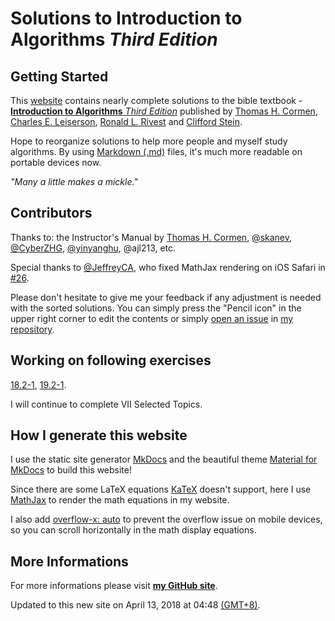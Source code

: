 # Solutions to **Introduction to Algorithms** *Third Edition*

## Getting Started

This [website](https://walkccc.github.io/CLRS/) contains nearly complete solutions to the bible textbook - [**Introduction to Algorithms** *Third Edition*](https://mitpress.mit.edu/books/introduction-algorithms-third-edition) published by [Thomas H. Cormen](https://mitpress.mit.edu/contributors/thomas-h-cormen), [Charles E. Leiserson](https://mitpress.mit.edu/contributors/charles-e-leiserson), [Ronald L. Rivest](https://mitpress.mit.edu/contributors/ronald-l-rivest) and [Clifford Stein](https://mitpress.mit.edu/contributors/clifford-stein).

Hope to reorganize solutions to help more people and myself study algorithms. By using [Markdown (.md)](https://en.wikipedia.org/wiki/Markdown) files, it's much more readable on portable devices now.

*"Many a little makes a mickle."*

## Contributors

Thanks to: the Instructor's Manual by [Thomas H. Cormen](https://mitpress.mit.edu/contributors/thomas-h-cormen), [@skanev](https://github.com/skanev), [@CyberZHG](https://github.com/CyberZHG), [@yinyanghu](https://github.com/yinyanghu), @ajl213, etc.

Special thanks to [@JeffreyCA](https://github.com/JeffreyCA), who fixed MathJax rendering on iOS Safari in [#26](https://github.com/walkccc/CLRS/pull/26).

Please don't hesitate to give me your feedback if any adjustment is needed with the sorted solutions. You can simply press the "Pencil icon" in the upper right corner to edit the contents or simply [open an issue](https://github.com/walkccc/CLRS/issues/new) in [my repository](https://github.com/walkccc/CLRS/).

## Working on following exercises

[18.2-1](https://walkccc.github.io/CLRS/Chap18/18.2/#182-1), [19.2-1](https://walkccc.github.io/CLRS/Chap19/19.2/#192-1).

I will continue to complete VII Selected Topics.

## How I generate this website

I use the static site generator [MkDocs](http://www.mkdocs.org/) and the beautiful theme [Material for MkDocs](https://squidfunk.github.io/mkdocs-material/) to build this website!

Since there are some LaTeX equations [KaTeX](https://khan.github.io/KaTeX/) doesn't support, here I use [MathJax](https://www.mathjax.org/) to render the math equations in my website.

I also add [overflow-x: auto](https://www.w3schools.com/cssref/css3_pr_overflow-x.asp) to prevent the overflow issue on mobile devices, so you can scroll horizontally in the math display equations.

## More Informations

For more informations please visit [**my GitHub site**](https://github.com/walkccc).

Updated to this new site on April 13, 2018 at 04:48 [(GMT+8)](https://time.is/GMT+8).
